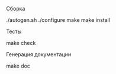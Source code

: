 Сборка

./autogen.sh
./configure
make
make install

Тесты

make check

Генерация документации

make doc